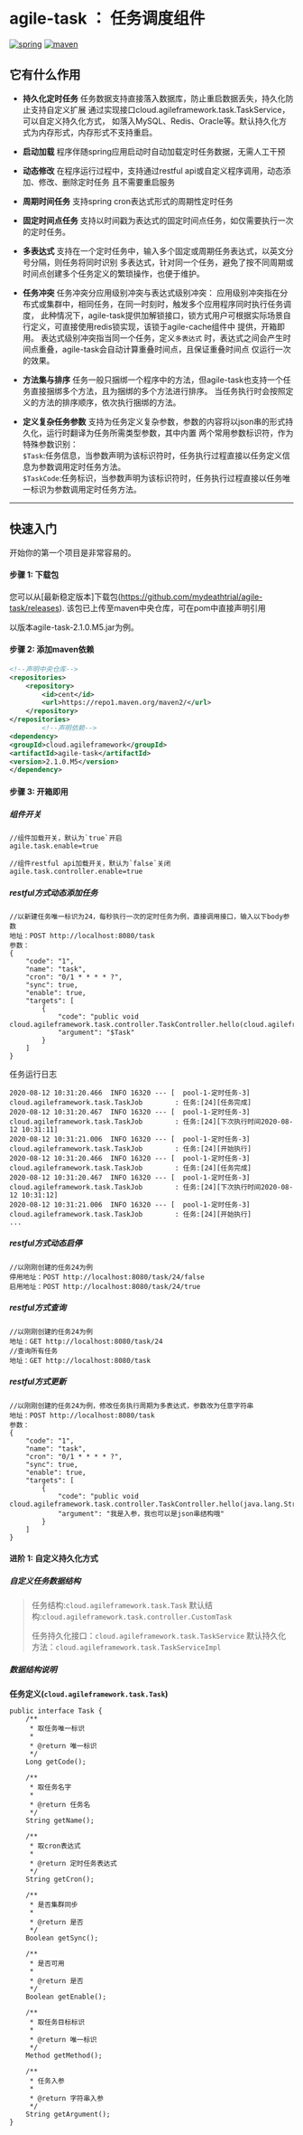 # agile-task ： 任务调度组件

[![spring](https://img.shields.io/badge/Spring-LATEST-green)](https://img.shields.io/badge/Spring-LATEST-green)
[![maven](https://img.shields.io/badge/build-maven-green)](https://img.shields.io/badge/build-maven-green)

## 它有什么作用

* **持久化定时任务**
  任务数据支持直接落入数据库，防止重启数据丢失，持久化防止支持自定义扩展 通过实现接口cloud.agileframework.task.TaskService，可以自定义持久化方式，
  如落入MySQL、Redis、Oracle等。默认持久化方式为内存形式，内存形式不支持重启。

* **启动加载**
  程序伴随spring应用启动时自动加载定时任务数据，无需人工干预

* **动态修改**
  在程序运行过程中，支持通过restful api或自定义程序调用，动态添加、修改、删除定时任务 且不需要重启服务

* **周期时间任务**
  支持spring cron表达式形式的周期性定时任务

* **固定时间点任务**
  支持以时间戳为表达式的固定时间点任务，如仅需要执行一次的定时任务。

* **多表达式**
  支持在一个定时任务中，输入多个固定或周期任务表达式，以英文分号分隔，则任务将同时识别 多表达式，针对同一个任务，避免了按不同周期或时间点创建多个任务定义的繁琐操作，也便于维护。

* **任务冲突**
  任务冲突分应用级别冲突与表达式级别冲突： 应用级别冲突指在分布式或集群中，相同任务，在同一时刻时，触发多个应用程序同时执行任务调度，
  此种情况下，agile-task提供加解锁接口，锁方式用户可根据实际场景自行定义，可直接使用redis锁实现，该锁于agile-cache组件中 提供，开箱即用。 表达式级别冲突指当同一个任务，定义`多表达式`
  时，表达式之间会产生时间点重叠，agile-task会自动计算重叠时间点，且保证重叠时间点 仅运行一次的效果。

* **方法集与排序**
  任务一般只捆绑一个程序中的方法，但agile-task也支持一个任务直接捆绑多个方法，且为捆绑的多个方法进行排序。 当任务执行时会按照定义的方法的排序顺序，依次执行捆绑的方法。

* **定义复杂任务参数**
  支持为任务定义复杂参数，参数的内容将以json串的形式持久化，运行时翻译为任务所需类型参数，其中内置 两个常用参数标识符，作为特殊参数识别：
  <br> `$Task`:任务信息，当参数声明为该标识符时，任务执行过程直接以任务定义信息为参数调用定时任务方法。
  <br> `$TaskCode`:任务标识，当参数声明为该标识符时，任务执行过程直接以任务唯一标识为参数调用定时任务方法。

-------

## 快速入门

开始你的第一个项目是非常容易的。

#### 步骤 1: 下载包

您可以从[最新稳定版本]下载包(https://github.com/mydeathtrial/agile-task/releases). 该包已上传至maven中央仓库，可在pom中直接声明引用

以版本agile-task-2.1.0.M5.jar为例。

#### 步骤 2: 添加maven依赖

```xml
<!--声明中央仓库-->
<repositories>
    <repository>
        <id>cent</id>
        <url>https://repo1.maven.org/maven2/</url>
    </repository>
</repositories>
        <!--声明依赖-->
<dependency>
<groupId>cloud.agileframework</groupId>
<artifactId>agile-task</artifactId>
<version>2.1.0.M5</version>
</dependency>
```

#### 步骤 3: 开箱即用

##### 组件开关

```
//组件加载开关，默认为`true`开启
agile.task.enable=true

//组件restful api加载开关，默认为`false`关闭
agile.task.controller.enable=true
```

##### restful方式动态添加任务

```
//以新建任务唯一标识为24，每秒执行一次的定时任务为例，直接调用接口，输入以下body参数
地址：POST http://localhost:8080/task
参数：
{
    "code": "1",
    "name": "task",
    "cron": "0/1 * * * * ?",
    "sync": true,
    "enable": true,
    "targets": [
        {
            "code": "public void cloud.agileframework.task.controller.TaskController.hello(cloud.agileframework.task.Task)",
            "argument": "$Task"
        }
    ]
}
```

任务运行日志

```
2020-08-12 10:31:20.466  INFO 16320 --- [  pool-1-定时任务-3] cloud.agileframework.task.TaskJob        : 任务:[24][任务完成]
2020-08-12 10:31:20.467  INFO 16320 --- [  pool-1-定时任务-3] cloud.agileframework.task.TaskJob        : 任务:[24][下次执行时间2020-08-12 10:31:11]
2020-08-12 10:31:21.006  INFO 16320 --- [  pool-1-定时任务-3] cloud.agileframework.task.TaskJob        : 任务:[24][开始执行]
2020-08-12 10:31:20.466  INFO 16320 --- [  pool-1-定时任务-3] cloud.agileframework.task.TaskJob        : 任务:[24][任务完成]
2020-08-12 10:31:20.467  INFO 16320 --- [  pool-1-定时任务-3] cloud.agileframework.task.TaskJob        : 任务:[24][下次执行时间2020-08-12 10:31:12]
2020-08-12 10:31:21.006  INFO 16320 --- [  pool-1-定时任务-3] cloud.agileframework.task.TaskJob        : 任务:[24][开始执行]
...
```

##### restful方式动态启停

```
//以刚刚创建的任务24为例
停用地址：POST http://localhost:8080/task/24/false
启用地址：POST http://localhost:8080/task/24/true
```

##### restful方式查询

```
//以刚刚创建的任务24为例
地址：GET http://localhost:8080/task/24
//查询所有任务
地址：GET http://localhost:8080/task
```

##### restful方式更新

```
//以刚刚创建的任务24为例，修改任务执行周期为多表达式，参数改为任意字符串
地址：POST http://localhost:8080/task
参数：
{
    "code": "1",
    "name": "task",
    "cron": "0/1 * * * * ?",
    "sync": true,
    "enable": true,
    "targets": [
        {
            "code": "public void cloud.agileframework.task.controller.TaskController.hello(java.lang.String)",
            "argument": "我是入参，我也可以是json串结构哦"
        }
    ]
}
```

#### 进阶 1: 自定义持久化方式

##### 自定义任务数据结构

> 任务结构:`cloud.agileframework.task.Task`
> 默认结构:`cloud.agileframework.task.controller.CustomTask`
>
>任务持久化接口：`cloud.agileframework.task.TaskService`
> 默认持久化方法：`cloud.agileframework.task.TaskServiceImpl`

##### 数据结构说明

**任务定义(`cloud.agileframework.task.Task`)**

```
public interface Task {
    /**
     * 取任务唯一标识
     *
     * @return 唯一标识
     */
    Long getCode();

    /**
     * 取任务名字
     *
     * @return 任务名
     */
    String getName();

    /**
     * 取cron表达式
     *
     * @return 定时任务表达式
     */
    String getCron();

    /**
     * 是否集群同步
     *
     * @return 是否
     */
    Boolean getSync();

    /**
     * 是否可用
     *
     * @return 是否
     */
    Boolean getEnable();

    /**
     * 取任务目标标识
     *
     * @return 唯一标识
     */
    Method getMethod();

    /**
     * 任务入参
     *
     * @return 字符串入参
     */
    String getArgument();
}
```

